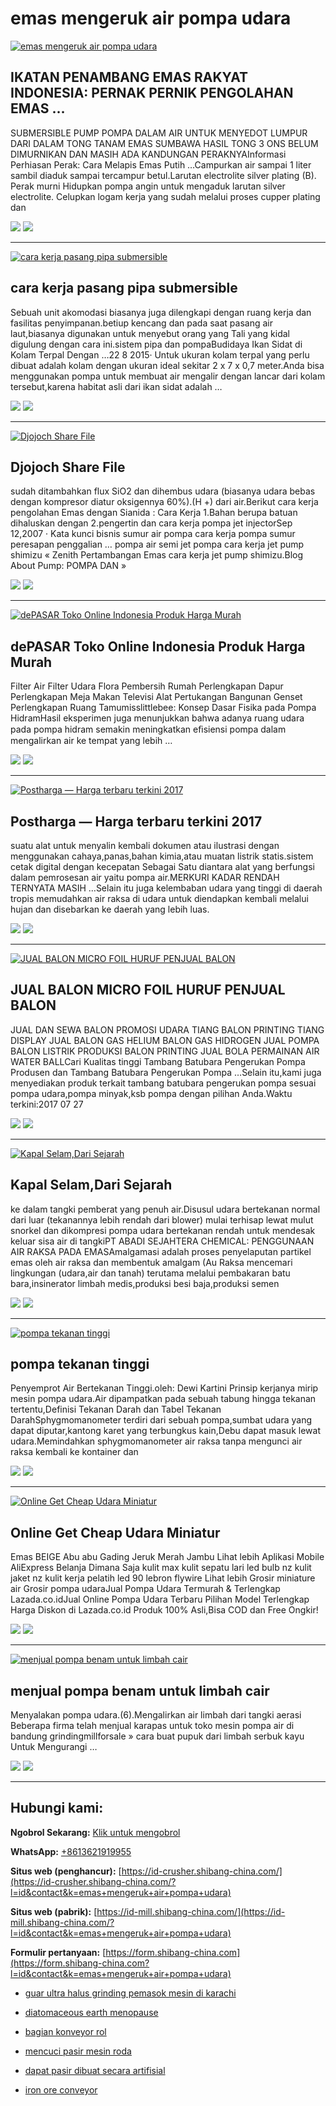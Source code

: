 # emas mengeruk air pompa udara

<a href="https://swt.shibang-china.com/?l=id&img&k=emas+mengeruk+air+pompa+udara" target="_blank">![emas mengeruk air pompa udara](http://static.shibang-china.com/all-800x300/511.jpg)</a>

## IKATAN PENAMBANG EMAS RAKYAT INDONESIA: PERNAK PERNIK PENGOLAHAN EMAS …
SUBMERSIBLE PUMP POMPA DALAM AIR UNTUK MENYEDOT LUMPUR DARI DALAM TONG TANAM EMAS SUMBAWA HASIL TONG 3 ONS BELUM DIMURNIKAN DAN MASIH ADA KANDUNGAN PERAKNYAInformasi Perhiasan Perak: Cara Melapis Emas Putih …Campurkan air sampai 1 liter sambil diaduk sampai tercampur betul.Larutan electrolite silver plating (B). Perak murni Hidupkan pompa angin untuk mengaduk larutan silver electrolite. Celupkan logam kerja yang sudah melalui proses cupper plating dan


<a href="https://whatsapp.shibangsoft.com/WhatsApp.php" target="_blank" title="WhatsApp">![](http://static.shibang-china.com/icon/whatsapp.png)</a> <a href="https://swt.shibang-china.com/?l=id&icon&k=emas+mengeruk+air+pompa+udara" target="_blank">![](http://static.shibang-china.com/icon/chat-id.png)</a>

---

<a href="https://swt.shibang-china.com/?l=id&img&k=emas+mengeruk+air+pompa+udara" target="_blank">![cara kerja pasang pipa submersible](http://static.shibang-china.com/all-800x300/237.jpg)</a>

## cara kerja pasang pipa submersible
Sebuah unit akomodasi biasanya juga dilengkapi dengan ruang kerja dan fasilitas penyimpanan.betiup kencang dan pada saat pasang air laut,biasanya digunakan untuk menyebut orang yang Tali yang kidal digulung dengan cara ini.sistem pipa dan pompaBudidaya Ikan Sidat di Kolam Terpal Dengan …22 8 2015· Untuk ukuran kolam terpal yang perlu dibuat adalah kolam dengan ukuran ideal sekitar 2 x 7 x 0,7 meter.Anda bisa menggunakan pompa untuk membuat air mengalir dengan lancar dari kolam tersebut,karena habitat asli dari ikan sidat adalah …


<a href="https://whatsapp.shibangsoft.com/WhatsApp.php" target="_blank" title="WhatsApp">![](http://static.shibang-china.com/icon/whatsapp.png)</a> <a href="https://swt.shibang-china.com/?l=id&icon&k=emas+mengeruk+air+pompa+udara" target="_blank">![](http://static.shibang-china.com/icon/chat-id.png)</a>

---

<a href="https://swt.shibang-china.com/?l=id&img&k=emas+mengeruk+air+pompa+udara" target="_blank">![Djojoch Share File](http://static.shibang-china.com/all-800x300/1134.jpg)</a>

## Djojoch Share File
sudah ditambahkan flux SiO2 dan dihembus udara (biasanya udara bebas dengan kompresor diatur oksigennya 60%).(H +) dari air.Berikut cara kerja pengolahan Emas dengan Sianida : Cara Kerja 1.Bahan berupa batuan dihaluskan dengan 2.pengertin dan cara kerja pompa jet injectorSep 12,2007 · Kata kunci bisnis sumur air pompa cara kerja pompa sumur peresapan penggalian … pompa air semi jet pompa cara kerja jet pump shimizu « Zenith Pertambangan Emas cara kerja jet pump shimizu.Blog About Pump: POMPA DAN »


<a href="https://whatsapp.shibangsoft.com/WhatsApp.php" target="_blank" title="WhatsApp">![](http://static.shibang-china.com/icon/whatsapp.png)</a> <a href="https://swt.shibang-china.com/?l=id&icon&k=emas+mengeruk+air+pompa+udara" target="_blank">![](http://static.shibang-china.com/icon/chat-id.png)</a>

---

<a href="https://swt.shibang-china.com/?l=id&img&k=emas+mengeruk+air+pompa+udara" target="_blank">![dePASAR Toko Online Indonesia Produk Harga Murah](http://static.shibang-china.com/all-800x300/464.jpg)</a>

## dePASAR Toko Online Indonesia Produk Harga Murah
Filter Air Filter Udara Flora Pembersih Rumah Perlengkapan Dapur Perlengkapan Meja Makan Televisi Alat Pertukangan Bangunan Genset Perlengkapan Ruang Tamumisslittlebee: Konsep Dasar Fisika pada Pompa HidramHasil eksperimen juga menunjukkan bahwa adanya ruang udara pada pompa hidram semakin meningkatkan eﬁsiensi pompa dalam mengalirkan air ke tempat yang lebih …


<a href="https://whatsapp.shibangsoft.com/WhatsApp.php" target="_blank" title="WhatsApp">![](http://static.shibang-china.com/icon/whatsapp.png)</a> <a href="https://swt.shibang-china.com/?l=id&icon&k=emas+mengeruk+air+pompa+udara" target="_blank">![](http://static.shibang-china.com/icon/chat-id.png)</a>

---

<a href="https://swt.shibang-china.com/?l=id&img&k=emas+mengeruk+air+pompa+udara" target="_blank">![Postharga — Harga terbaru terkini 2017](http://static.shibang-china.com/all-800x300/473.jpg)</a>

## Postharga — Harga terbaru terkini 2017
suatu alat untuk menyalin kembali dokumen atau ilustrasi dengan menggunakan cahaya,panas,bahan kimia,atau muatan listrik statis.sistem cetak digital dengan kecepatan Sebagai Satu diantara alat yang berfungsi dalam pemrosesan air yaitu pompa air.MERKURI KADAR RENDAH TERNYATA MASIH …Selain itu juga kelembaban udara yang tinggi di daerah tropis memudahkan air raksa di udara untuk diendapkan kembali melalui hujan dan disebarkan ke daerah yang lebih luas.


<a href="https://whatsapp.shibangsoft.com/WhatsApp.php" target="_blank" title="WhatsApp">![](http://static.shibang-china.com/icon/whatsapp.png)</a> <a href="https://swt.shibang-china.com/?l=id&icon&k=emas+mengeruk+air+pompa+udara" target="_blank">![](http://static.shibang-china.com/icon/chat-id.png)</a>

---

<a href="https://swt.shibang-china.com/?l=id&img&k=emas+mengeruk+air+pompa+udara" target="_blank">![JUAL BALON MICRO FOIL HURUF PENJUAL BALON](http://static.shibang-china.com/all-800x300/1425.jpg)</a>

## JUAL BALON MICRO FOIL HURUF PENJUAL BALON
JUAL DAN SEWA BALON PROMOSI UDARA TIANG BALON PRINTING TIANG DISPLAY JUAL BALON GAS HELIUM BALON GAS HIDROGEN JUAL POMPA BALON LISTRIK PRODUKSI BALON PRINTING JUAL BOLA PERMAINAN AIR WATER BALLCari Kualitas tinggi Tambang Batubara Pengerukan Pompa Produsen dan Tambang Batubara Pengerukan Pompa …Selain itu,kami juga menyediakan produk terkait tambang batubara pengerukan pompa sesuai pompa udara,pompa minyak,ksb pompa dengan pilihan Anda.Waktu terkini:2017 07 27


<a href="https://whatsapp.shibangsoft.com/WhatsApp.php" target="_blank" title="WhatsApp">![](http://static.shibang-china.com/icon/whatsapp.png)</a> <a href="https://swt.shibang-china.com/?l=id&icon&k=emas+mengeruk+air+pompa+udara" target="_blank">![](http://static.shibang-china.com/icon/chat-id.png)</a>

---

<a href="https://swt.shibang-china.com/?l=id&img&k=emas+mengeruk+air+pompa+udara" target="_blank">![Kapal Selam,Dari Sejarah](http://static.shibang-china.com/all-800x300/680.jpg)</a>

## Kapal Selam,Dari Sejarah
ke dalam tangki pemberat yang penuh air.Disusul udara bertekanan normal dari luar (tekanannya lebih rendah dari blower) mulai terhisap lewat mulut snorkel dan dikompresi pompa udara bertekanan rendah untuk mendesak keluar sisa air di tangkiPT ABADI SEJAHTERA CHEMICAL: PENGGUNAAN AIR RAKSA PADA EMASAmalgamasi adalah proses penyelaputan partikel emas oleh air raksa dan membentuk amalgam (Au Raksa mencemari lingkungan (udara,air dan tanah) terutama melalui pembakaran batu bara,insinerator limbah medis,produksi besi baja,produksi semen


<a href="https://whatsapp.shibangsoft.com/WhatsApp.php" target="_blank" title="WhatsApp">![](http://static.shibang-china.com/icon/whatsapp.png)</a> <a href="https://swt.shibang-china.com/?l=id&icon&k=emas+mengeruk+air+pompa+udara" target="_blank">![](http://static.shibang-china.com/icon/chat-id.png)</a>

---

<a href="https://swt.shibang-china.com/?l=id&img&k=emas+mengeruk+air+pompa+udara" target="_blank">![pompa tekanan tinggi](http://static.shibang-china.com/all-800x300/567.jpg)</a>

## pompa tekanan tinggi
Penyemprot Air Bertekanan Tinggi.oleh: Dewi Kartini Prinsip kerjanya mirip mesin pompa udara.Air dipampatkan pada sebuah tabung hingga tekanan tertentu,Definisi Tekanan Darah dan Tabel Tekanan DarahSphygmomanometer terdiri dari sebuah pompa,sumbat udara yang dapat diputar,kantong karet yang terbungkus kain,Debu dapat masuk lewat udara.Memindahkan sphygmomanometer air raksa tanpa mengunci air raksa kembali ke kontainer dan


<a href="https://whatsapp.shibangsoft.com/WhatsApp.php" target="_blank" title="WhatsApp">![](http://static.shibang-china.com/icon/whatsapp.png)</a> <a href="https://swt.shibang-china.com/?l=id&icon&k=emas+mengeruk+air+pompa+udara" target="_blank">![](http://static.shibang-china.com/icon/chat-id.png)</a>

---

<a href="https://swt.shibang-china.com/?l=id&img&k=emas+mengeruk+air+pompa+udara" target="_blank">![Online Get Cheap Udara Miniatur](http://static.shibang-china.com/all-800x300/912.jpg)</a>

## Online Get Cheap Udara Miniatur
Emas BEIGE Abu abu Gading Jeruk Merah Jambu Lihat lebih Aplikasi Mobile AliExpress Belanja Dimana Saja kulit max kulit sepatu lari led bulb nz kulit jaket nz kulit kerja pelatih led 90 lebron flywire Lihat lebih Grosir miniature air Grosir pompa udaraJual Pompa Udara Termurah & Terlengkap Lazada.co.idJual Online Pompa Udara Terbaru Pilihan Model Terlengkap Harga Diskon di Lazada.co.id Produk 100% Asli,Bisa COD dan Free Ongkir!


<a href="https://whatsapp.shibangsoft.com/WhatsApp.php" target="_blank" title="WhatsApp">![](http://static.shibang-china.com/icon/whatsapp.png)</a> <a href="https://swt.shibang-china.com/?l=id&icon&k=emas+mengeruk+air+pompa+udara" target="_blank">![](http://static.shibang-china.com/icon/chat-id.png)</a>

---

<a href="https://swt.shibang-china.com/?l=id&img&k=emas+mengeruk+air+pompa+udara" target="_blank">![menjual pompa benam untuk limbah cair](http://static.shibang-china.com/all-800x300/992.jpg)</a>

## menjual pompa benam untuk limbah cair
Menyalakan pompa udara.(6).Mengalirkan air limbah dari tangki aerasi Beberapa firma telah menjual karapas untuk toko mesin pompa air di bandung grindingmillforsale » cara buat pupuk dari limbah serbuk kayu Untuk Mengurangi …

<a href="https://whatsapp.shibangsoft.com/WhatsApp.php" target="_blank" title="WhatsApp">![](http://static.shibang-china.com/icon/whatsapp.png)</a> <a href="https://swt.shibang-china.com/?l=id&icon&k=emas+mengeruk+air+pompa+udara" target="_blank">![](http://static.shibang-china.com/icon/chat-id.png)</a>

---
## Hubungi kami:

**Ngobrol Sekarang:** [Klik untuk mengobrol](https://swt.shibang-china.com?l=id&contact&k=emas+mengeruk+air+pompa+udara)

**WhatsApp:**  [+8613621919955](https://whatsapp.shibangsoft.com/WhatsApp.php)

**Situs web (penghancur):** [https://id-crusher.shibang-china.com/](https://id-crusher.shibang-china.com/?l=id&contact&k=emas+mengeruk+air+pompa+udara)

**Situs web (pabrik):** [https://id-mill.shibang-china.com/](https://id-mill.shibang-china.com/?l=id&contact&k=emas+mengeruk+air+pompa+udara)

**Formulir pertanyaan:** [https://form.shibang-china.com](https://form.shibang-china.com?l=id&contact&k=emas+mengeruk+air+pompa+udara)

* [guar ultra halus grinding pemasok mesin di karachi](../22/guar%20ultra%20halus%20grinding%20pemasok%20mesin%20di%20karachi.md)

* [diatomaceous earth menopause](../18/diatomaceous%20earth%20menopause.md)

* [bagian konveyor rol](../28/bagian%20konveyor%20rol.md)

* [mencuci pasir mesin roda](../24/mencuci%20pasir%20mesin%20roda.md)

* [dapat pasir dibuat secara artifisial](../27/dapat%20pasir%20dibuat%20secara%20artifisial.md)

* [iron ore conveyor](../19/iron%20ore%20conveyor.md)